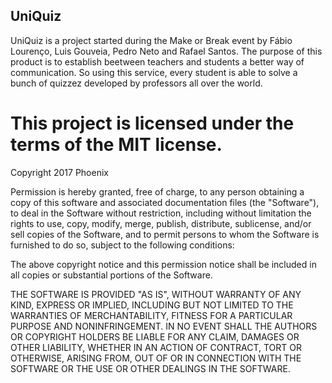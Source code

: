 ## UniQuiz 

UniQuiz is a project started during the Make or Break event by Fábio Lourenço, Luis Gouveia, Pedro Neto and Rafael Santos. 
The purpose of this product is to establish beetween teachers and students a better way of communication. So using this service, every student is able to solve a bunch of quizzez developed by professors all over the world. 



# This project is licensed under the terms of the MIT license. 

Copyright 2017 Phoenix

Permission is hereby granted, free of charge, to any person obtaining a copy of this software and associated documentation files (the "Software"), to deal in the Software without restriction, including without limitation the rights to use, copy, modify, merge, publish, distribute, sublicense, and/or sell copies of the Software, and to permit persons to whom the Software is furnished to do so, subject to the following conditions:

The above copyright notice and this permission notice shall be included in all copies or substantial portions of the Software.

THE SOFTWARE IS PROVIDED "AS IS", WITHOUT WARRANTY OF ANY KIND, EXPRESS OR IMPLIED, INCLUDING BUT NOT LIMITED TO THE WARRANTIES OF MERCHANTABILITY, FITNESS FOR A PARTICULAR PURPOSE AND NONINFRINGEMENT. IN NO EVENT SHALL THE AUTHORS OR COPYRIGHT HOLDERS BE LIABLE FOR ANY CLAIM, DAMAGES OR OTHER LIABILITY, WHETHER IN AN ACTION OF CONTRACT, TORT OR OTHERWISE, ARISING FROM, OUT OF OR IN CONNECTION WITH THE SOFTWARE OR THE USE OR OTHER DEALINGS IN THE SOFTWARE.
